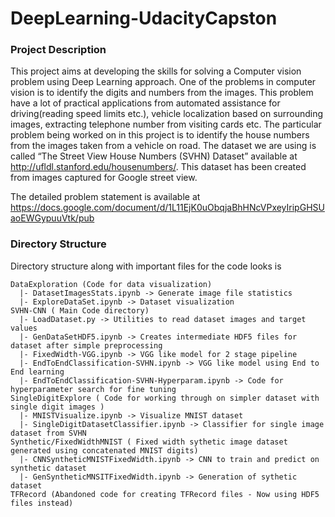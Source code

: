 # DeepLearning-UdacityCapston

### Project Description 
This project aims at developing the skills for solving a Computer vision problem using Deep Learning approach. One of the problems in computer vision is to identify the digits and numbers from the images. This problem have a lot of practical applications from automated assistance for driving(reading speed limits etc.), vehicle localization based on surrounding images, extracting
telephone number from visiting cards etc. The particular problem being worked on in this project is to identify the house numbers from the
images taken from a vehicle on road. The dataset we are using is called “The Street View House Numbers (SVHN) Dataset” available at http://ufldl.stanford.edu/housenumbers/. This dataset has been created from images captured for Google street view.

The detailed problem statement is available at https://docs.google.com/document/d/1L11EjK0uObqjaBhHNcVPxeyIripGHSUaoEWGypuuVtk/pub

### Directory Structure
Directory structure along with important files for the code looks is  
```
DataExploration (Code for data visualization)
  |- DatasetImagesStats.ipynb -> Generate image file statistics
  |- ExploreDataSet.ipynb -> Dataset visualization
SVHN-CNN ( Main Code directory)
  |- LoadDataset.py -> Utilities to read dataset images and target values
  |- GenDataSetHDF5.ipynb -> Creates intermediate HDF5 files for dataset after simple preprocessing 
  |- FixedWidth-VGG.ipynb -> VGG like model for 2 stage pipeline
  |- EndToEndClassification-SVHN.ipynb -> VGG like model using End to End learning
  |- EndToEndClassification-SVHN-Hyperparam.ipynb -> Code for hyperparameter search for fine tuning
SingleDigitExplore ( Code for working through on simpler dataset with single digit images )
  |- MNISTVisualize.ipynb -> Visualize MNIST dataset
  |- SingleDigitDatasetClassifier.ipynb -> Classifier for single image dataset from SVHN
Synthetic/FixedWidthMNIST ( Fixed width sythetic image dataset generated using concatenated MNIST digits)
  |- CNNSyntheticMNISTFixedWidth.ipynb -> CNN to train and predict on synthetic dataset 
  |- GenSyntheticMNSITFixedWidth.ipynb -> Generation of sythetic dataset
TFRecord (Abandoned code for creating TFRecord files - Now using HDF5 files instead)
```

